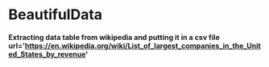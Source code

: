 ﻿# BeautifulData
 #### Extracting data table from wikipedia and putting it in a csv file url='https://en.wikipedia.org/wiki/List_of_largest_companies_in_the_United_States_by_revenue'
 
